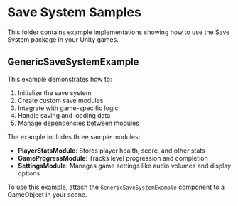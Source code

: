 # Save System Samples

This folder contains example implementations showing how to use the Save System package in your Unity games.

## GenericSaveSystemExample

This example demonstrates how to:

1. Initialize the save system
2. Create custom save modules
3. Integrate with game-specific logic
4. Handle saving and loading data
5. Manage dependencies between modules

The example includes three sample modules:
- **PlayerStatsModule**: Stores player health, score, and other stats
- **GameProgressModule**: Tracks level progression and completion
- **SettingsModule**: Manages game settings like audio volumes and display options

To use this example, attach the `GenericSaveSystemExample` component to a GameObject in your scene.
